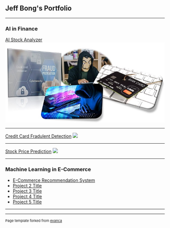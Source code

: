 ## Jeff Bong's Portfolio

---

### AI in Finance

[AI Stock Analyzer](/sample_page)
<img src="images/ccfraud2022.jpg?raw=true"/>

---
[Credit Card Fradulent Detection](/pdf/sample_presentation.pdf)
<img src="images/dummy_thumbnail.jpg?raw=true"/>

---
[Stock Price Prediction](http://example.com/)
<img src="images/dummy_thumbnail.jpg?raw=true"/>

---

### Machine Learning in E-Commerce 

- [E-Commerce Recommendation System](http://example.com/)
- [Project 2 Title](http://example.com/)
- [Project 3 Title](http://example.com/)
- [Project 4 Title](http://example.com/)
- [Project 5 Title](http://example.com/)

---




---
<p style="font-size:11px">Page template forked from <a href="https://github.com/evanca/quick-portfolio">evanca</a></p>
<!-- Remove above link if you don't want to attibute -->

